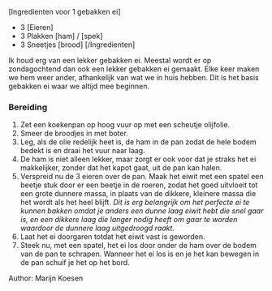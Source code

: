 [Ingredienten voor 1 gebakken ei]
* 3 [Eieren]
* 3 Plakken [ham] / [spek]
* 3 Sneetjes [brood]
[/Ingredienten]

Ik houd erg van een lekker gebakken ei. Meestal wordt er op zondagochtend dan ook een lekker gebakken ei gemaakt. Elke keer maken we hem weer ander, afhankelijk van wat we in huis hebben. Dit is het basis gebakken ei waar we altijd mee beginnen.


### Bereiding

1. Zet een koekenpan op hoog vuur op met een scheutje olijfolie.
2. Smeer de broodjes in met boter.
3. Leg, als de olie redelijk heet is, de ham in de pan zodat de hele bodem bedekt is en draai het vuur naar laag.
4. De ham is niet alleen lekker, maar zorgt er ook voor dat je straks het ei makkelijker, zonder dat het kapot gaat, uit de pan kan halen.
5. Verspreid nu de 3 eieren over de pan. Maak het eiwit met een spatel een beetje stuk door er een beetje in de roeren, zodat het goed uitvloeit tot een grote dunnere massa, in plaats van de dikkere, kleinere massa die het wordt als het heel blijft. *Dit is erg belangrijk om het perfecte ei te kunnen bakken omdat je anders een dunne laag eiwit hebt die snel gaar is, en een dikkere laag die langer nodig heeft om gaar te worden waardoor de dunnere laag uitgedroogd raakt.*
6. Laat het ei doorgaren totdat het eiwit vast is geworden.
7. Steek nu, met een spatel, het ei los door onder de ham over de bodem van de pan te schrapen. Wanneer het ei los is en je het kan bewegen in de pan schuif je het op het bord.

Author: Marijn Koesen